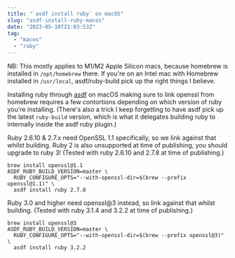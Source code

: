 ```yaml
---
title: "`asdf install ruby` on macOS"
slug: "asdf-install-ruby-macos"
date: "2023-05-10T21:03:53Z"
tag:
  - "macos"
  - "ruby"
---
```


NB: This mostly applies to M1/M2 Apple Silicon macs, because homebrew is installed in `/opt/homebrew` there. If you're on an Intel mac with Homebrew installed in `/usr/local`, asdf/ruby-build pick up the right things I believe.

Installing ruby through [asdf][] on macOS making sure to link openssl from homebrew requires a few contortions depending on which version of ruby you're installing. (There's also a trick I keep forgetting to have asdf pick up the latest `ruby-build` version, which is what it delegates building ruby to internally inside the asdf ruby plugin.)

Ruby 2.6.10 & 2.7.x need OpenSSL 1.1 specifically, so we link against that whilst building. Ruby 2 is also unsupported at time of publishing, you should upgrade to ruby 3! (Tested with ruby 2.6.10 and 2.7.8 at time of publishing.)

```shell
brew install openssl@1.1
ASDF_RUBY_BUILD_VERSION=master \
  RUBY_CONFIGURE_OPTS="--with-openssl-dir=$(brew --prefix openssl@1.1)" \
  asdf install ruby 2.7.8
```

Ruby 3.0 and higher need openssl@3 instead, so link against that whilst building. (Tested with ruby 3.1.4 and 3.2.2 at time of publishing.)

```shell
brew install openssl@3
ASDF_RUBY_BUILD_VERSION=master \
  RUBY_CONFIGURE_OPTS="--with-openssl-dir=$(brew --prefix openssl@3)" \
  asdf install ruby 3.2.2
```

[asdf]: https://asdf-vm.com
